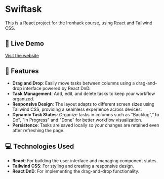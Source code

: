 # Swiftask

This is a React project for the Ironhack course, using React and Tailwind CSS.

## 🔗 Live Demo
[Visit the website](https://example-kanban.vercel.app/)

## 📝 Features

- **Drag and Drop**: Easily move tasks between columns using a drag-and-drop interface powered by React DnD.
- **Task Management**: Add, edit, and delete tasks to keep your workflow organized.
- **Responsive Design**: The layout adapts to different screen sizes using Tailwind CSS, providing a seamless experience across devices.
- **Dynamic Task States**: Organize tasks in columns such as "Backlog","To Do", "In Progress" and "Done" for better workflow visualization.
- **Persistence**: Tasks are saved locally so your changes are retained even after refreshing the page.

## 💻 Technologies Used

- **React**: For building the user interface and managing component states.
- **Tailwind CSS**: For styling and creating a responsive design.
- **React DnD**: For implementing the drag-and-drop functionality.
